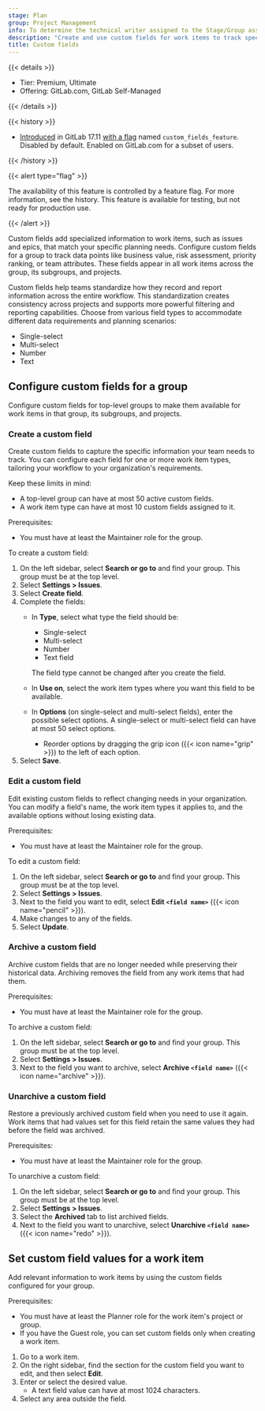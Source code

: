 ```yaml
---
stage: Plan
group: Project Management
info: To determine the technical writer assigned to the Stage/Group associated with this page, see https://handbook.gitlab.com/handbook/product/ux/technical-writing/#assignments
description: "Create and use custom fields for work items to track specific information unique to your workflow. Configure field types to enhance planning and reporting capabilities."
title: Custom fields
---
```


{{< details >}}

- Tier: Premium, Ultimate
- Offering: GitLab.com, GitLab Self-Managed

{{< /details >}}

{{< history >}}

- [Introduced](https://gitlab.com/gitlab-org/gitlab/-/issues/479571) in GitLab 17.11 [with a flag](../../administration/feature_flags.md) named `custom_fields_feature`.
  Disabled by default.
  Enabled on GitLab.com for a subset of users.

{{< /history >}}

{{< alert type="flag" >}}

The availability of this feature is controlled by a feature flag.
For more information, see the history.
This feature is available for testing, but not ready for production use.

{{< /alert >}}

Custom fields add specialized information to work items, such as issues and epics, that match your specific planning needs.
Configure custom fields for a group to track data points like business value, risk assessment, priority ranking, or team attributes.
These fields appear in all work items across the group, its subgroups, and projects.

Custom fields help teams standardize how they record and report information across the entire workflow.
This standardization creates consistency across projects and supports more powerful filtering and reporting capabilities.
Choose from various field types to accommodate different data requirements and planning scenarios:

- Single-select
- Multi-select
- Number
- Text

## Configure custom fields for a group

Configure custom fields for top-level groups to make them available for work items in that group,
its subgroups, and projects.

### Create a custom field

Create custom fields to capture the specific information your team needs to track.
You can configure each field for one or more work item types, tailoring your workflow to
your organization's requirements.

Keep these limits in mind:

- A top-level group can have at most 50 active custom fields.
- A work item type can have at most 10 custom fields assigned to it.

Prerequisites:

- You must have at least the Maintainer role for the group.

To create a custom field:

1. On the left sidebar, select **Search or go to** and find your group.
   This group must be at the top level.
1. Select **Settings > Issues**.
1. Select **Create field**.
1. Complete the fields:
   - In **Type**, select what type the field should be:
     - Single-select
     - Multi-select
     - Number
     - Text field

     The field type cannot be changed after you create the field.
   - In **Use on**, select the work item types where you want this field to be available.
   - In **Options** (on single-select and multi-select fields), enter the possible select options.
     A single-select or multi-select field can have at most 50 select options.
     - Reorder options by dragging the grip icon ({{< icon name="grip" >}}) to the left of each option.
1. Select **Save**.

### Edit a custom field

Edit existing custom fields to reflect changing needs in your organization.
You can modify a field's name, the work item types it applies to, and the available options without
losing existing data.

Prerequisites:

- You must have at least the Maintainer role for the group.

To edit a custom field:

1. On the left sidebar, select **Search or go to** and find your group.
   This group must be at the top level.
1. Select **Settings > Issues**.
1. Next to the field you want to edit, select **Edit `<field name>`** ({{< icon name="pencil" >}}).
1. Make changes to any of the fields.
1. Select **Update**.

### Archive a custom field

Archive custom fields that are no longer needed while preserving their historical data.
Archiving removes the field from any work items that had them.

Prerequisites:

- You must have at least the Maintainer role for the group.

To archive a custom field:

1. On the left sidebar, select **Search or go to** and find your group.
   This group must be at the top level.
1. Select **Settings > Issues**.
1. Next to the field you want to archive, select **Archive `<field name>`** ({{< icon name="archive" >}}).

### Unarchive a custom field

Restore a previously archived custom field when you need to use it again.
Work items that had values set for this field retain the same values they had before the field was archived.

Prerequisites:

- You must have at least the Maintainer role for the group.

To unarchive a custom field:

1. On the left sidebar, select **Search or go to** and find your group.
   This group must be at the top level.
1. Select **Settings > Issues**.
1. Select the **Archived** tab to list archived fields.
1. Next to the field you want to unarchive, select **Unarchive `<field name>`** ({{< icon name="redo" >}}).

## Set custom field values for a work item

Add relevant information to work items by using the custom fields configured for your group.

Prerequisites:

- You must have at least the Planner role for the work item's project or group.
- If you have the Guest role, you can set custom fields only when creating a work item.

1. Go to a work item.
1. On the right sidebar, find the section for the custom field you want to edit, and then select **Edit**.
1. Enter or select the desired value.
   - A text field value can have at most 1024 characters.
1. Select any area outside the field.
